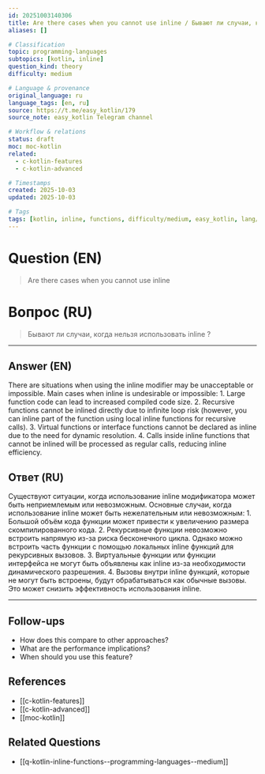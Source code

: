 ```yaml
---
id: 20251003140306
title: Are there cases when you cannot use inline / Бывают ли случаи, когда нельзя использовать inline ?
aliases: []

# Classification
topic: programming-languages
subtopics: [kotlin, inline]
question_kind: theory
difficulty: medium

# Language & provenance
original_language: ru
language_tags: [en, ru]
source: https://t.me/easy_kotlin/179
source_note: easy_kotlin Telegram channel

# Workflow & relations
status: draft
moc: moc-kotlin
related:
  - c-kotlin-features
  - c-kotlin-advanced

# Timestamps
created: 2025-10-03
updated: 2025-10-03

# Tags
tags: [kotlin, inline, functions, difficulty/medium, easy_kotlin, lang/ru, programming-languages]
---
```


# Question (EN)
> Are there cases when you cannot use inline

# Вопрос (RU)
> Бывают ли случаи, когда нельзя использовать inline ?

---

## Answer (EN)

There are situations when using the inline modifier may be unacceptable or impossible. Main cases when inline is undesirable or impossible: 1. Large function code can lead to increased compiled code size. 2. Recursive functions cannot be inlined directly due to infinite loop risk (however, you can inline part of the function using local inline functions for recursive calls). 3. Virtual functions or interface functions cannot be declared as inline due to the need for dynamic resolution. 4. Calls inside inline functions that cannot be inlined will be processed as regular calls, reducing inline efficiency.

## Ответ (RU)

Существуют ситуации, когда использование inline модификатора может быть неприемлемым или невозможным. Основные случаи, когда использование inline может быть нежелательным или невозможным: 1. Большой объём кода функции может привести к увеличению размера скомпилированного кода. 2. Рекурсивные функции невозможно встроить напрямую из-за риска бесконечного цикла. Однако можно встроить часть функции с помощью локальных inline функций для рекурсивных вызовов. 3. Виртуальные функции или функции интерфейса не могут быть объявлены как inline из-за необходимости динамического разрешения. 4. Вызовы внутри inline функций, которые не могут быть встроены, будут обрабатываться как обычные вызовы. Это может снизить эффективность использования inline.

---

## Follow-ups
- How does this compare to other approaches?
- What are the performance implications?
- When should you use this feature?

## References
- [[c-kotlin-features]]
- [[c-kotlin-advanced]]
- [[moc-kotlin]]

## Related Questions
- [[q-kotlin-inline-functions--programming-languages--medium]]
